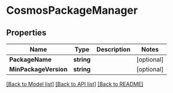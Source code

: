 # CosmosPackageManager

## Properties

Name | Type | Description | Notes
------------ | ------------- | ------------- | -------------
**PackageName** | **string** |  | [optional] 
**MinPackageVersion** | **string** |  | [optional] 

[[Back to Model list]](../README.md#documentation-for-models) [[Back to API list]](../README.md#documentation-for-api-endpoints) [[Back to README]](../README.md)


